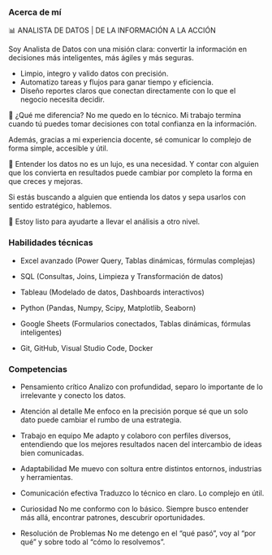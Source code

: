 ### Acerca de mí
📊 ANALISTA DE DATOS | DE LA INFORMACIÓN A LA ACCIÓN

Soy Analista de Datos con una misión clara:
convertir la información en decisiones más inteligentes, más ágiles y más seguras.

- Limpio, integro y valido datos con precisión.
- Automatizo tareas y flujos para ganar tiempo y eficiencia.
- Diseño reportes claros que conectan directamente con lo que el negocio necesita decidir.

🎯 ¿Qué me diferencia?
No me quedo en lo técnico. Mi trabajo termina cuando tú puedes tomar decisiones con total confianza en la información.

Además, gracias a mi experiencia docente, sé comunicar lo complejo de forma simple, accesible y útil.

🧠 Entender los datos no es un lujo, es una necesidad.
Y contar con alguien que los convierta en resultados puede cambiar por completo la forma en que creces y mejoras.

Si estás buscando a alguien que entienda los datos y sepa usarlos con sentido estratégico, hablemos.

📩 Estoy listo para ayudarte a llevar el análisis a otro nivel.

### Habilidades técnicas

- Excel avanzado (Power Query, Tablas dinámicas, fórmulas complejas)

- SQL (Consultas, Joins, Limpieza y Transformación de datos)

- Tableau (Modelado de datos, Dashboards interactivos)

- Python (Pandas, Numpy, Scipy, Matplotlib, Seaborn)

- Google Sheets (Formularios conectados, Tablas dinámicas, fórmulas inteligentes)

- Git, GitHub, Visual Studio Code, Docker

### Competencias

- Pensamiento crítico
  Analizo con profundidad, separo lo importante de lo irrelevante y conecto los datos.

- Atención al detalle
  Me enfoco en la precisión porque sé que un solo dato puede cambiar el rumbo de una estrategia. 

- Trabajo en equipo
  Me adapto y colaboro con perfiles diversos, entendiendo que los mejores resultados nacen del intercambio de ideas bien comunicadas.
  
- Adaptabilidad
  Me muevo con soltura entre distintos entornos, industrias y herramientas.

- Comunicación efectiva
  Traduzco lo técnico en claro. Lo complejo en útil.
  
- Curiosidad
  No me conformo con lo básico. Siempre busco entender más allá, encontrar patrones, descubrir oportunidades.

- Resolución de Problemas
  No me detengo en el “qué pasó”, voy al “por qué” y sobre todo al “cómo lo resolvemos”.

